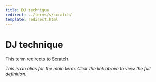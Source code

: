 ```yaml
---
title: DJ technique
redirect: ../terms/s/scratch/
template: redirect.html
---
```


# DJ technique

This term redirects to [Scratch](../terms/s/scratch/).

*This is an alias for the main term. Click the link above to view the full definition.*
